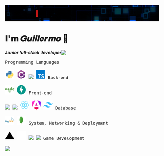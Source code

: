 <img src="./hello.gif" style="display:block;float:none;margin-left:auto;margin-right:auto" />

# 𝐈'𝐦 𝑮𝒖𝒊𝒍𝒍𝒆𝒓𝒎𝒐 👋
<span style="display:flex;align-items:center">𝐉𝒖𝒏𝒊𝒐𝒓 𝒇𝒖𝒍𝒍-𝒔𝒕𝒂𝒄𝒌 𝒅𝒆𝒗𝒆𝒍𝒐𝒑𝒆𝒓 <img src="./assets/coding.gif" style="width:50px;heigth:auto"/></span>

> 


  <kbd>
    <kbd>Programming Languages</kbd>
    <br>
    <br>
    <img width="30px" src="https://raw.githubusercontent.com/devicons/devicon/refs/heads/master/icons/python/python-original.svg" /> 
  <img width="30px" src="https://raw.githubusercontent.com/devicons/devicon/refs/heads/master/icons/csharp/csharp-original.svg" /> 
    <img width="30px" src="https://cdn.jsdelivr.net/gh/devicons/devicon/icons/javascript/javascript-original.svg" />
    <img width="30px" src="https://raw.githubusercontent.com/devicons/devicon/refs/heads/master/icons/typescript/typescript-original.svg" /> 
     
  </kbd>
  <kbd>
    <kbd>Back-end</kbd>
    <br>
    <br>
    <img width="30px" src="https://raw.githubusercontent.com/devicons/devicon/refs/heads/master/icons/nodejs/nodejs-plain-wordmark.svg" />
    <img width="30px" src="https://raw.githubusercontent.com/devicons/devicon/refs/heads/master/icons/fastapi/fastapi-original.svg" />
   
    
  </kbd>
  <kbd>
    <kbd>Front-end</kbd>
    <br>
    <br>
    <img width="30px" src="https://cdn.jsdelivr.net/gh/devicons/devicon/icons/html5/html5-original.svg" /> 
    <img width="30px" src="https://cdn.jsdelivr.net/gh/devicons/devicon/icons/css3/css3-plain.svg" /> 
    <img width="30px" src="https://raw.githubusercontent.com/devicons/devicon/refs/heads/master/icons/react/react-original.svg" /> 

  <img width="30px" src="https://raw.githubusercontent.com/devicons/devicon/refs/heads/master/icons/angular/angular-original.svg" />

  <img width="30px" src="https://raw.githubusercontent.com/devicons/devicon/refs/heads/master/icons/tailwindcss/tailwindcss-original.svg" />
   

  </kbd>
  
  

 <kbd>
    <kbd>Database</kbd>
    <br>
    <br>
    <img width="30px" src="https://raw.githubusercontent.com/devicons/devicon/refs/heads/master/icons/mysql/mysql-original-wordmark.svg" />
    <img width="30px" src="https://raw.githubusercontent.com/devicons/devicon/refs/heads/master/icons/mongodb/mongodb-original.svg" />
  </kbd>
  <kbd>
    <kbd>System, Networking & Deployment</kbd>
    <br>
    <br>
    <img width="30px" src="https://raw.githubusercontent.com/devicons/devicon/refs/heads/master/icons/vercel/vercel-original.svg" />
    <img width="30px" src="https://raw.githubusercontent.com/devicons/devicon/refs/heads/master/icons/railway/railway-original.svg" />
    <img width="30px" src="https://cdn.jsdelivr.net/gh/devicons/devicon/icons/git/git-plain.svg" />
    <img width="30px" src="https://cdn.jsdelivr.net/gh/devicons/devicon/icons/docker/docker-plain.svg" />
  </kbd>
 
   <kbd>
    <kbd>Game Development</kbd>
    <br>
    <br>
    <img width="30px" src="https://cdn.jsdelivr.net/gh/devicons/devicon/icons/unity/unity-original.svg" />
  </kbd>
</p>


